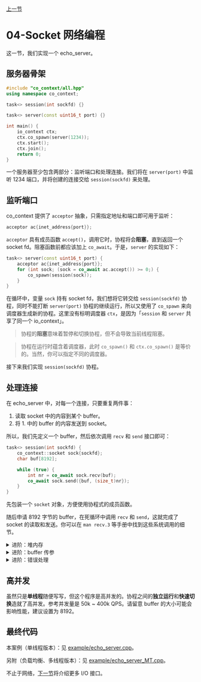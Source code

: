 [上一节](./03-你好，协程.md)

# 04-Socket 网络编程

这一节，我们实现一个 echo_server。

## 服务器骨架

```cpp
#include "co_context/all.hpp"
using namespace co_context;

task<> session(int sockfd) {}

task<> server(const uint16_t port) {}

int main() {
    io_context ctx;
    ctx.co_spawn(server(1234));
    ctx.start();
    ctx.join();
    return 0;
}
```

一个服务器至少包含两部分：监听端口和处理连接。我们将在 `server(port)` 中监听 1234 端口，并将创建的连接交给 `session(sockfd)` 来处理。

## 监听端口

co_context 提供了 `acceptor` 抽象，只需指定地址和端口即可用于监听：

```cpp
acceptor ac{inet_address{port}};
```

`acceptor` 具有成员函数 `accept()`，调用它时，协程将会**阻塞**，直到返回一个 socket fd。阻塞函数前都应该加上 `co_await`。于是，`server` 的实现如下：

```cpp
task<> server(const uint16_t port) {
    acceptor ac{inet_address{port}};
    for (int sock; (sock = co_await ac.accept()) >= 0;) {
        co_spawn(session(sock));
    }
}
```

在循环中，变量 `sock` 持有 socket fd，我们想将它转交给 `session(sockfd)` 协程，同时不能打断 `server(port)` 协程的继续运行，所以又使用了 `co_spawn` 来向调度器生成新的协程。这里没有标明调度器 `ctx`，是因为「`session` 和 `server` 共享了同一个 io_context」。

> 协程的**阻塞**意味着暂停和切换协程，但不会导致当前线程阻塞。

> 协程在运行时蕴含着调度器，此时 `co_spawn()` 和 `ctx.co_spawn()` 是等价的。当然，你可以指定不同的调度器。

接下来我们实现 `session(sockfd)` 协程。

## 处理连接

在 echo_server 中，对每一个连接，只要重复两件事：

1. 读取 socket 中的内容到某个 buffer。
2. 将 1. 中的 buffer 的内容发送到 socket。

所以，我们先定义一个 buffer，然后依次调用 `recv` 和 `send` 接口即可：

```cpp
task<> session(int sockfd) {
    co_context::socket sock{sockfd};
    char buf[8192];

    while (true) {
        int nr = co_await sock.recv(buf);
        co_await sock.send({buf, (size_t)nr});
    }
}
```

先包装一个 `socket` 对象，方便使用协程式的成员函数。

随后申请 8192 字节的 buffer，在死循环中调用 `recv` 和 `send`，这就完成了 socket 的读取和发送。你可以在 `man recv.3` 等手册中找到这些系统调用的细节。

<details>
<summary>进阶：堆内存</summary>

`char buf[8192]` 看上去好像是栈内存，但其实这个 buffer 位于**堆内存**。

> 协程中的局部变量通常是在堆内存上申请的。
> 程序员无需特别关心这些堆内存，它们仍满足 RAII，协程会自动回收这些堆内存。
</details>

<details>
<summary>进阶：buffer 传参</summary>

在 co_context 中，buffer 的传参是用 `std::span` 来完成的。因此在 `recv` 中，你可以不指定 buffer 的长度（C++会智能地识别出 `buf` 数组的长度为 8192。但在 `send` 调用中，你仍需指定数据的长度，以免发送多余的数据。
</details>

<details>
<summary>进阶：错误处理</summary>

当 socket 被关闭或发生其它错误时，系统调用会返回 0 或负数。健壮的程序应该检查这些返回值。考虑本文档并非专门的网络编程教程，这里没有设计错误处理。
</details>

## 高并发

虽然只是**单线程**随便写写，但这个程序是高并发的。协程之间的**独立运行**和**快速切换**造就了高并发。参考并发量是 50k ~ 400k QPS。请留意 buffer 的大小可能会影响性能，建议设置为 8192。

## 最终代码

本案例（单线程版本）：见 [example/echo_server.cpp](/example/echo_server.cpp)。

另附（负载均衡、多线程版本）：见 [example/echo_server_MT.cpp](/example/echo_server_MT.cpp)。

不止于网络，[下一节](./05-IO%20%E6%8E%A5%E5%8F%A3.md)将介绍更多 I/O 接口。